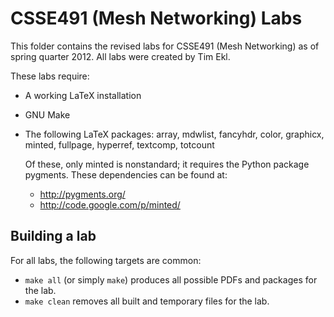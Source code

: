 # CSSE491 (Mesh Networking) Labs

This folder contains the revised labs for CSSE491 (Mesh Networking) 
as of spring quarter 2012. All labs were created by Tim Ekl.

These labs require:

 - A working LaTeX installation
 - GNU Make
 - The following LaTeX packages: array, mdwlist, fancyhdr, color,
   graphicx, minted, fullpage, hyperref, textcomp, totcount
   
   Of these, only minted is nonstandard; it requires the Python
   package pygments. These dependencies can be found at:
   
    - http://pygments.org/
    - http://code.google.com/p/minted/

## Building a lab

For all labs, the following targets are common:

- `make all` (or simply `make`) produces all possible PDFs and packages
  for the lab.
- `make clean` removes all built and temporary files for the lab.
